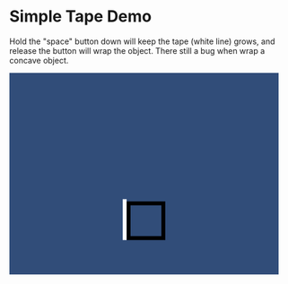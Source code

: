 # Simple Tape Demo

Hold the "space" button down will keep the tape (white line) grows, and release the button will wrap the object. There still a bug when wrap a concave object.

![Wrap Tape](simple_tape/doc/images/wrap_tape_20180716.gif)
